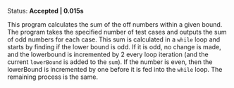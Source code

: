 Status: **Accepted | 0.015s**

This program calculates the sum of the off numbers within a given bound. The program takes the specified number of test cases and outputs the sum of odd numbers for each case. This sum is calculated in a `while` loop and starts by finding if the lower bound is odd. If it is odd, no change is made, and the lowerbound is incremented by 2 every loop iteration (and the current `lowerBound` is added to the `sum`). If the number is even, then the lowerBound is incremented by one before it is fed into the `while` loop. The remaining process is the same.

